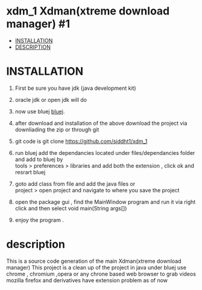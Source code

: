 # xdm_1   Xdman(xtreme download manager)  #1

- [INSTALLATION](#installation)
- [DESCRIPTION](#description)

# INSTALLATION


 1.  First be sure you have  jdk (java development kit)  
2. oracle jdk or  open jdk  will do
3.  now use bluej  [bluej](www.bluej.org).
4. after  download and installation of the above   download the project via downliading the zip  or through git
5. git code is
  git clone https://github.com/siddht1/xdm_1
6.  run bluej   add the dependancies  located under files/dependancies folder  and add to bluej   by  
       tools  >   preferences  > libraries  and add both the  extension   ,  click ok  and resrart bluej
7.  goto add class from file  and add the java files
or   
project > open project   and     navigate  to where you save the project

8.  open the package gui   ,   find the MainWindow program and  run it via  right click  and  then select void main(String args[])
9. enjoy the program   .




# description


This is a source code generation of the main Xdman(xtreme download manager)
This project is a clean up of the project in java under  bluej
use chrome , chromium ,opera  or any chrone based web browser to grab videos
mozilla firefox and derivatives  have extension problem as of now

